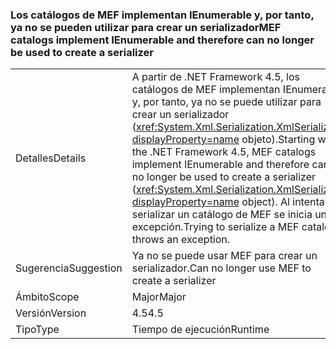 ### <a name="mef-catalogs-implement-ienumerable-and-therefore-can-no-longer-be-used-to-create-a-serializer"></a><span data-ttu-id="df285-101">Los catálogos de MEF implementan IEnumerable y, por tanto, ya no se pueden utilizar para crear un serializador</span><span class="sxs-lookup"><span data-stu-id="df285-101">MEF catalogs implement IEnumerable and therefore can no longer be used to create a serializer</span></span>

|   |   |
|---|---|
|<span data-ttu-id="df285-102">Detalles</span><span class="sxs-lookup"><span data-stu-id="df285-102">Details</span></span>|<span data-ttu-id="df285-103">A partir de .NET Framework 4.5, los catálogos de MEF implementan IEnumerable y, por tanto, ya no se puede utilizar para crear un serializador (<xref:System.Xml.Serialization.XmlSerializer?displayProperty=name> objeto).</span><span class="sxs-lookup"><span data-stu-id="df285-103">Starting with the .NET Framework 4.5, MEF catalogs implement IEnumerable and therefore can no longer be used to create a serializer (<xref:System.Xml.Serialization.XmlSerializer?displayProperty=name> object).</span></span> <span data-ttu-id="df285-104">Al intentar serializar un catálogo de MEF se inicia una excepción.</span><span class="sxs-lookup"><span data-stu-id="df285-104">Trying to serialize a MEF catalog throws an exception.</span></span>|
|<span data-ttu-id="df285-105">Sugerencia</span><span class="sxs-lookup"><span data-stu-id="df285-105">Suggestion</span></span>|<span data-ttu-id="df285-106">Ya no se puede usar MEF para crear un serializador.</span><span class="sxs-lookup"><span data-stu-id="df285-106">Can no longer use MEF to create a serializer</span></span>|
|<span data-ttu-id="df285-107">Ámbito</span><span class="sxs-lookup"><span data-stu-id="df285-107">Scope</span></span>|<span data-ttu-id="df285-108">Major</span><span class="sxs-lookup"><span data-stu-id="df285-108">Major</span></span>|
|<span data-ttu-id="df285-109">Versión</span><span class="sxs-lookup"><span data-stu-id="df285-109">Version</span></span>|<span data-ttu-id="df285-110">4.5</span><span class="sxs-lookup"><span data-stu-id="df285-110">4.5</span></span>|
|<span data-ttu-id="df285-111">Tipo</span><span class="sxs-lookup"><span data-stu-id="df285-111">Type</span></span>|<span data-ttu-id="df285-112">Tiempo de ejecución</span><span class="sxs-lookup"><span data-stu-id="df285-112">Runtime</span></span>|

